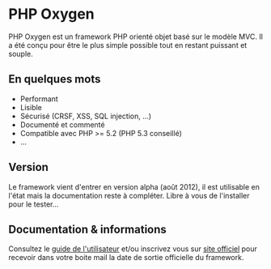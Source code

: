 # PHP Oxygen #

PHP Oxygen est un framework PHP orienté objet basé sur le modèle MVC. Il a été conçu pour être le plus simple possible tout en restant puissant et souple.

## En quelques mots ##

  * Performant
  * Lisible
  * Sécurisé (CRSF, XSS, SQL injection, ...)
  * Documenté et commenté
  * Compatible avec PHP >= 5.2 (PHP 5.3 conseillé)
  * ...

## Version ##

Le framework vient d'entrer en version alpha (août 2012), il est utilisable en l'état mais la documentation reste à compléter. Libre à vous de l'installer pour le tester...

## Documentation & informations ##

Consultez le [guide de l'utilisateur](http://guide.php-oxygen.com/fr/index.html) et/ou inscrivez vous sur [site officiel](http://www.php-oxygen.com) pour recevoir dans votre boite mail la date de sortie officielle du framework.
